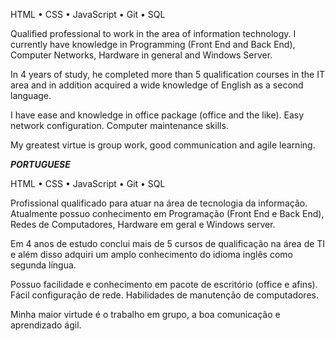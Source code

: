 HTML • CSS • JavaScript • Git • SQL

Qualified professional to work in the area of information technology. I currently have knowledge in Programming (Front End and Back End), Computer Networks, Hardware in general and Windows Server.

In 4 years of study, he completed more than 5 qualification courses in the IT area and in addition acquired a wide knowledge of English as a second language.

I have ease and knowledge in office package (office and the like). Easy network configuration. Computer maintenance skills.

My greatest virtue is group work, good communication and agile learning.


*****PORTUGUESE*****

HTML • CSS • JavaScript • Git • SQL

Profissional qualificado para atuar na área de tecnologia da informação. Atualmente possuo conhecimento em Programação (Front End e Back End), Redes de Computadores, Hardware em geral e Windows server.

Em 4 anos de estudo conclui mais de 5 cursos de qualificação na área de TI e além disso adquiri um amplo conhecimento do idioma inglês como segunda língua.

Possuo facilidade e conhecimento em pacote de escritório (office e afins). Fácil configuração de rede. Habilidades de manutenção de computadores.

Minha maior virtude é o trabalho em grupo, a boa comunicação e aprendizado ágil. 
